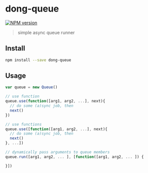 # dong-queue

[![NPM version](https://img.shields.io/npm/v/dong-queue.svg?style=flat-square)](https://npmjs.org/package/dong-queue)

> simple async queue runner

## Install

```bash
npm install --save dong-queue
```

## Usage

```js
var queue = new Queue()

// use function
queue.use(function([arg1, arg2, ...], next){
  // do some (a)sync job, then
  next()
})

// use functions
queue.use([function([arg1, arg2, ...], next){
  // do some (a)sync job, then
  next()
}, ...])

// dynamically pass arguments to queue members
queue.run([arg1, arg2, ... ], [function([arg1, arg2, ... ]) {

}])
```
